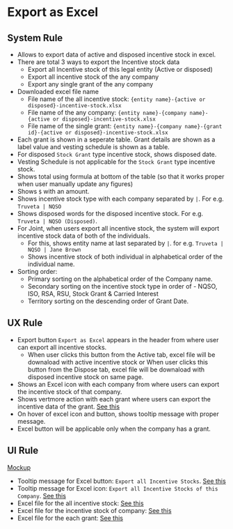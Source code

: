 # Export as Excel

## System Rule
- Allows to export data of active and disposed incentive stock in excel.
- There are total 3 ways to export the Incentive stock data
    - Export all Incentive stock of this legal entity (Active or disposed)
    - Export all incentive stock of the any company
    - Export any single grant of the any company
- Downloaded excel file name
    - File name of the all incentive stock: `{entity name}-{active or disposed}-incentive-stock.xlsx`
    - File name of the any company: `{entity name}-{company name}-{active or disposed}-incentive-stock.xlsx`
    - File name of the single grant: `{entity name}-{company name}-{grant id}-{active or disposed}-incentive-stock.xlsx`
- Each grant is shown in a seperate table. Grant details are shown as a label value and vesting schedule is shown as a table.
- For disposed `Stock Grant` type incentive stock, shows disposed date.
- Vesting Schedule is not applicable for the `Stock Grant` type incentive stock. 
- Shows total using formula at bottom of the table (so that it works proper when user manually update any figures)
- Shows `$` with an amount.
- Shows incentive stock type with each company separated by `|`. For e.g. `Truveta | NQSO`
- Shows disposed words for the disposed incentive stock. For e.g. `Truveta | NQSO (Disposed)`.
- For Joint, when users export all incentive stock, the system will export incentive stock data of both of the individuals.
    - For this, shows entity name at last separated by `|`. for e.g. `Truveta | NQSO | Jane Brown`
    - Shows incentive stock of both individual in alphabetical order of the individual name.
- Sorting order:  
    - Primary sorting on the alphabetical order of the Company name.
    - Secondary sorting on the incentive stock type in order of - NQSO, ISO, RSA, RSU, Stock Grant & Carried Interest 
    - Territory sorting on the descending order of Grant Date.


## UX Rule

- Export button `Export as Excel` appears in the header from where user can export all incentive stocks.
    - When user clicks this button from the Active tab, excel file will be downaload with active incentive stock or When user clicks this button from the Dispose tab, excel file will be downaload with disposed incentive stock on same page.
- Shows an Excel icon with each company from where users can export the incentive stock of that company.
- Shows vertmore action with each grant where users can export the incentive data of the grant. [See this](https://drive.google.com/file/d/1pNnwgvsKl5KIFkQ2iuYMhmADv3Lo-mxk/view?usp=share_link)
- On hover of excel icon and button, shows tooltip message with proper message.
- Excel button will be applicable only when the company has a grant.


## UI Rule

[Mockup](https://drive.google.com/file/d/1ZIEVqOemUbYQHbv4LhsH1uGt5NZ4ZhkJ/view?usp=share_link)

- Tooltip message for Excel button: `Export all Incentive Stocks`. [See this](https://drive.google.com/file/d/13YGtg9qAuUKJqZ9runUHdFaBKxYNXZmK/view?usp=share_link)
- Tooltip message for Excel icon: `Export all Incentive Stocks of this Company`. [See this](https://drive.google.com/file/d/1kTGGBuX69xhobCzYUezFMAmNeSkL8ly1/view?usp=share_link)
- Excel file for the all incentive stock: [See this](https://docs.google.com/spreadsheets/d/10f213CbNAwtz1VBNs-Zg4fA5XnV_bgPr/edit#gid=696375887)
- Excel file for the incentive stock of company: [See this](https://docs.google.com/spreadsheets/d/1xjZ9aXUtTLdb-9tfjvi0sw0ExsNEo5-6/edit#gid=1832513615) 
- Excel file for the each grant: [See this](https://docs.google.com/spreadsheets/d/1mQuO0Cx9ch1mKj70940LGEH08TkTZnnm/edit#gid=964851470)


